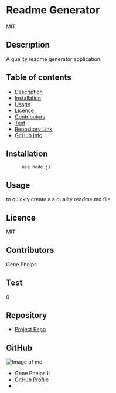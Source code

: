 
  # **Readme Generator**
  MIT
  ## Description 
  A quality readme generator application.
  ## Table of contents
  - [Description](#Description)
  - [Installation](#Installation)
  - [Usage](#Usage)
  - [Licence](#Licence)
  - [Contributors](#Contributors)
  - [Test](#Test)
  - [Repository Link](#Repository)
  - [GitHub Info](#GitHub) 
  ## Installation
          use node.js
  ## Usage
  to quickly create a a quality readme.md file
  ## Licence
  MIT
  ## Contributors
  Gene Phelps
  ## Test
  0
  ## Repository
  - [Project Repo](github.com/Gpphelps/readme-genertaor)
  ## GitHub
  ![Image of me](https://avatars.githubusercontent.com/u/77752180?v=4)
  - Gene Phelps II
  - [GitHub Profile](https://github.com/Gpphelps)
  - <null>
  